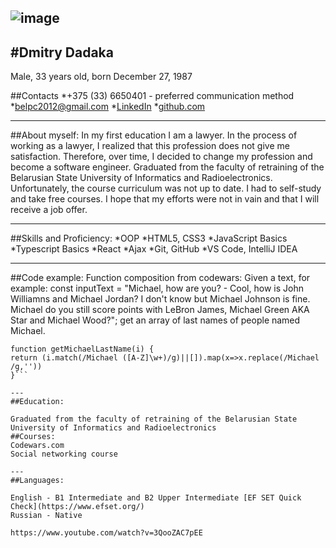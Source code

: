 
![image](https://hhcdn.ru/photo/401160660.png?t=1631373446&h=YhgilpAlpwYV8hdAY-cMEA)
---
#Dmitry Dadaka
---
Male, 33 years old, born December 27, 1987

##Contacts
*+375 (33) 6650401 - preferred communication method
*belpc2012@gmail.com
*[LinkedIn](https://www.linkedin.com/feed/)
*[github.com](https://github.com/dmitrydadaka)

---
##About myself:
In my first education I am a lawyer. In the process of working as a lawyer, I realized that this profession does not give me satisfaction. Therefore, over time, I decided to change my profession and become a software engineer. Graduated from the faculty of retraining of the Belarusian State University of Informatics and Radioelectronics. Unfortunately, the course curriculum was not up to date. I had to self-study and take free courses. I hope that my efforts were not in vain and that I will receive a job offer.

---
##Skills and Proficiency:
 *OOP
 *HTML5, CSS3
 *JavaScript Basics
 *Typescript Basics
 *React
 *Ajax
 *Git, GitHub
 *VS Code, IntelliJ IDEA

---
##Code example:
Function composition from codewars:
Given a text, for example:
const inputText = "Michael, how are you? - Cool, how is John Williamns and Michael Jordan? I don't know but Michael Johnson is fine. Michael do you still score points with LeBron James, Michael Green AKA Star and Michael Wood?";
get an array of last names of people named Michael.

```
function getMichaelLastName(i) {
return (i.match(/Michael ([A-Z]\w+)/g)||[]).map(x=>x.replace(/Michael /g,''))
}```

---
##Education:

Graduated from the faculty of retraining of the Belarusian State University of Informatics and Radioelectronics
##Courses:
Codewars.com
Social networking course

---
##Languages:

English - B1 Intermediate and B2 Upper Intermediate [EF SET Quick Check](https://www.efset.org/)
Russian - Native

https://www.youtube.com/watch?v=3QooZAC7pEE